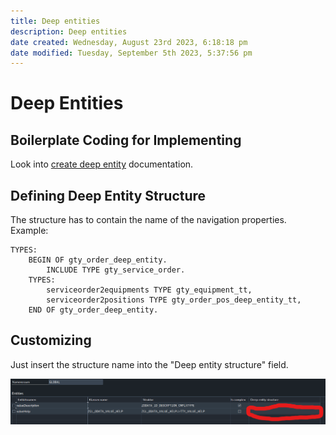 ```yaml
---
title: Deep entities
description: Deep entities
date created: Wednesday, August 23rd 2023, 6:18:18 pm
date modified: Tuesday, September 5th 2023, 5:37:56 pm
---
```

# Deep Entities

## Boilerplate Coding for Implementing

Look into [create deep entity](./DPC-boilerplate-code#create_deep_entity) documentation.

## Defining Deep Entity Structure

The structure has to contain the name of the navigation properties.
Example:

```abap
TYPES:
	BEGIN OF gty_order_deep_entity.
		INCLUDE TYPE gty_service_order.
	TYPES:
		serviceorder2equipments TYPE gty_equipment_tt,
		serviceorder2positions TYPE gty_order_pos_deep_entity_tt,
	END OF gty_order_deep_entity.
```

## Customizing

Just insert the structure name into the "Deep entity structure" field.

![deep entity customizing](./attachments/cust_deep_entity.png)

